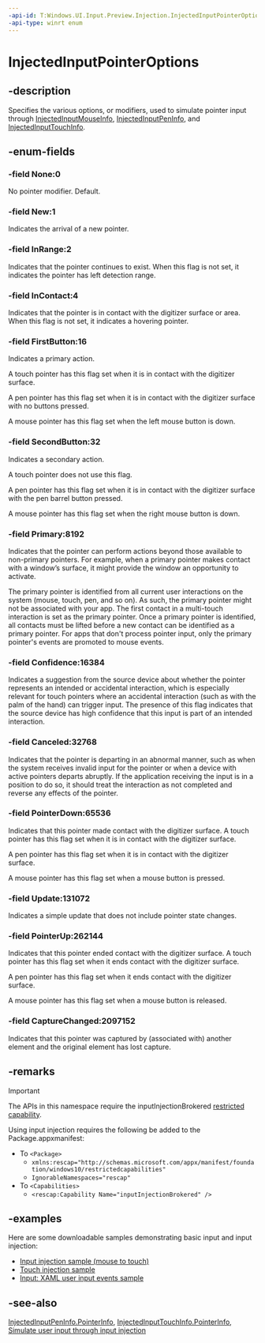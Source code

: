 ```yaml
---
-api-id: T:Windows.UI.Input.Preview.Injection.InjectedInputPointerOptions
-api-type: winrt enum
---
```


<!-- Enumeration syntax
public enum Windows.UI.Input.Preview.Injection.InjectedInputPointerOptions : uint
-->

# InjectedInputPointerOptions

## -description
Specifies the various options, or modifiers, used to simulate pointer input through [InjectedInputMouseInfo](injectedinputmouseinfo.md), [InjectedInputPenInfo](injectedinputpeninfo.md), and [InjectedInputTouchInfo](injectedinputtouchinfo.md).

## -enum-fields
### -field None:0
No pointer modifier. Default.

### -field New:1
Indicates the arrival of a new pointer.

### -field InRange:2
Indicates that the pointer continues to exist. When this flag is not set, it indicates the pointer has left detection range.

### -field InContact:4
Indicates that the pointer is in contact with the digitizer surface or area. When this flag is not set, it indicates a hovering pointer.

### -field FirstButton:16
Indicates a primary action.

A touch pointer has this flag set when it is in contact with the digitizer surface.

A pen pointer has this flag set when it is in contact with the digitizer surface with no buttons pressed.

A mouse pointer has this flag set when the left mouse button is down.

### -field SecondButton:32
Indicates a secondary action.

A touch pointer does not use this flag.

A pen pointer has this flag set when it is in contact with the digitizer surface with the pen barrel button pressed.

A mouse pointer has this flag set when the right mouse button is down.

### -field Primary:8192
Indicates that the pointer can perform actions beyond those available to non-primary pointers. For example, when a primary pointer makes contact with a window’s surface, it might provide the window an opportunity to activate.

The primary pointer is identified from all current user interactions on the system (mouse, touch, pen, and so on). As such, the primary pointer might not be associated with your app. The first contact in a multi-touch interaction is set as the primary pointer. Once a primary pointer is identified, all contacts must be lifted before a new contact can be identified as a primary pointer. For apps that don't process pointer input, only the primary pointer's events are promoted to mouse events.

### -field Confidence:16384
Indicates a suggestion from the source device about whether the pointer represents an intended or accidental interaction, which is especially relevant for touch pointers where an accidental interaction (such as with the palm of the hand) can trigger input. The presence of this flag indicates that the source device has high confidence that this input is part of an intended interaction.

### -field Canceled:32768
Indicates that the pointer is departing in an abnormal manner, such as when the system receives invalid input for the pointer or when a device with active pointers departs abruptly. If the application receiving the input is in a position to do so, it should treat the interaction as not completed and reverse any effects of the pointer.

### -field PointerDown:65536
Indicates that this pointer made contact with the digitizer surface. A touch pointer has this flag set when it is in contact with the digitizer surface.

A pen pointer has this flag set when it is in contact with the digitizer surface.

A mouse pointer has this flag set when a mouse button is pressed.

### -field Update:131072
Indicates a simple update that does not include pointer state changes.

### -field PointerUp:262144
Indicates that this pointer ended contact with the digitizer surface. A touch pointer has this flag set when it ends contact with the digitizer surface.

A pen pointer has this flag set when it ends contact with the digitizer surface.

A mouse pointer has this flag set when a mouse button is released.

### -field CaptureChanged:2097152
Indicates that this pointer was captured by (associated with) another element and the original element has lost capture.


## -remarks

> [!Important]
> The APIs in this namespace require the inputInjectionBrokered [restricted capability](https://docs.microsoft.com/windows/uwp/packaging/app-capability-declarations#special-and-restricted-capabilities).

Using input injection requires the following be added to the Package.appxmanifest:

- To `<Package>`
    - `xmlns:rescap="http://schemas.microsoft.com/appx/manifest/foundation/windows10/restrictedcapabilities"`
    - `IgnorableNamespaces="rescap"`
- To `<Capabilities>`
    - `<rescap:Capability Name="inputInjectionBrokered" />`

## -examples

Here are some downloadable samples demonstrating basic input and input injection:

- [Input injection sample (mouse to touch)](https://github.com/MicrosoftDocs/windows-topic-specific-samples/archive/uwp-input-injection-mouse-to-touch.zip)
- [Touch injection sample](https://github.com/microsoftarchive/msdn-code-gallery-microsoft/tree/411c271e537727d737a53fa2cbe99eaecac00cc0/Official%20Windows%20Platform%20Sample/Input%20Touch%20injection%20sample)
- [Input: XAML user input events sample](https://github.com/microsoftarchive/msdn-code-gallery-microsoft/tree/411c271e537727d737a53fa2cbe99eaecac00cc0/Official%20Windows%20Platform%20Sample/Input%20XAML%20user%20input%20events%20sample)

## -see-also

[InjectedInputPenInfo.PointerInfo](injectedinputpeninfo_pointerinfo.md), [InjectedInputTouchInfo.PointerInfo](injectedinputtouchinfo_pointerinfo.md), [Simulate user input through input injection](https://docs.microsoft.com/windows/uwp/design/input/input-injection)

